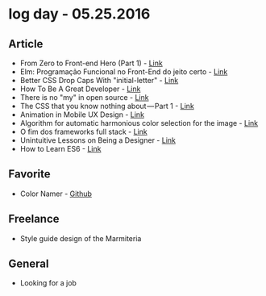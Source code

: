 # log day - 05.25.2016

## Article 

- From Zero to Front-end Hero (Part 1) - [Link](https://medium.freecodecamp.com/from-zero-to-front-end-hero-part-1-7d4f7f0bff02#.m8ty8epvp)
- Elm: Programação Funcional no Front-End do jeito certo - [Link](https://medium.com/@matheusml/elm-programa%C3%A7%C3%A3o-funcional-no-front-end-do-jeito-certo-f08424bcd84d#.ovbrlblsn)
- Better CSS Drop Caps With "initial-letter" - [Link](http://webdesign.tutsplus.com/tutorials/better-css-drop-caps-with-initial-letter--cms-26350)
- How To Be A Great Developer - [Link](https://medium.com/@alexinslc/how-to-be-a-great-developer-201ad1a8d9c5#.m6n19hkjm)
- There is no "my" in open source - [Link](https://medium.com/@nayafia/there-is-no-my-in-open-source-c3e5555390fa#.elhwt9ske)
- The CSS that you know nothing about — Part 1 - [Link](https://medium.com/@mjtweaver/the-css-that-you-dont-know-about-d5945cea1c94#.lagdipg15)
- Animation in Mobile UX Design - [Link](http://babich.biz/animation-in-mobile-ux-design/)
- Algorithm for automatic harmonious color selection for the image - [Link](https://uxplanet.org/algorithm-for-automatic-harmonious-color-selection-for-the-image-fc26dde69ca1#.uj2oxg50j)
- O fim dos frameworks full stack - [Link](https://medium.com/coderockr-way/o-fim-dos-frameworks-full-stack-463d6e7b0952#.u6tx7vqkj)
- Unintuitive Lessons on Being a Designer - [Link](https://medium.com/the-year-of-the-looking-glass/8-unintuitive-lessons-on-being-a-designer-ca7e97a572ee#.n1pq76xby)
- How to Learn ES6 - [Link](https://medium.com/javascript-scene/how-to-learn-es6-47d9a1ac2620#.12wo58yjo)

## Favorite

- Color Namer - [Github](https://github.com/zeke/color-namer)


## Freelance

- Style guide design of the Marmiteria


## General 

- Looking for a job
